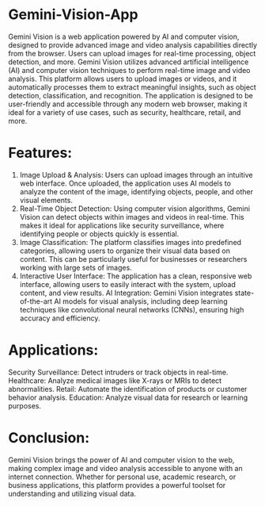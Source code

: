# Gemini-Vision-App
Gemini Vision is a web application powered by AI and computer vision, designed to provide advanced image and video analysis capabilities directly from the browser. Users can upload images for real-time processing, object detection, and more. Gemini Vision utilizes advanced artificial intelligence (AI) and computer vision techniques to perform real-time image and video analysis. This platform allows users to upload images or videos, and it automatically processes them to extract meaningful insights, such as object detection, classification, and recognition. The application is designed to be user-friendly and accessible through any modern web browser, making it ideal for a variety of use cases, such as security, healthcare, retail, and more.

# Features:

1. Image Upload & Analysis: Users can upload images through an intuitive web interface. Once uploaded, the application uses AI models to analyze the content of the image, identifying objects, people, and other 
   visual elements.
2. Real-Time Object Detection: Using computer vision algorithms, Gemini Vision can detect objects within images and videos in real-time. This makes it ideal for applications like security surveillance, where 
   identifying people or objects quickly is essential.
3. Image Classification: The platform classifies images into predefined categories, allowing users to organize their visual data based on content. This can be particularly useful for businesses or researchers 
   working with large sets of images.
4. Interactive User Interface: The application has a clean, responsive web interface, allowing users to easily interact with the system, upload content, and view results.
   AI Integration: Gemini Vision integrates state-of-the-art AI models for visual analysis, including deep learning techniques like convolutional neural networks (CNNs), ensuring high accuracy and efficiency.

# Applications:
Security Surveillance: Detect intruders or track objects in real-time.
Healthcare: Analyze medical images like X-rays or MRIs to detect abnormalities.
Retail: Automate the identification of products or customer behavior analysis.
Education: Analyze visual data for research or learning purposes.

# Conclusion:
Gemini Vision brings the power of AI and computer vision to the web, making complex image and video analysis accessible to anyone with an internet connection. Whether for personal use, academic research, or business applications, this platform provides a powerful toolset for understanding and utilizing visual data.
